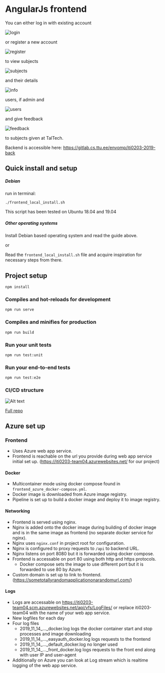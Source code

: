 # AngularJs frontend

You can either log in with existing account

![login](login.png)

or register a new account

![register](register.png)

to view subjects

![subjects](subjects.png)

and their details

![info](info.png)

users, if admin and

![users](users.png)

and give feedback

![feedback](feedback.png)

to subjects given at TalTech.

Backend is accessible here: https://gitlab.cs.ttu.ee/envomp/iti0203-2019-back

## Quick install and setup
##### Debian
run in terminal:
```
./frontend_local_install.sh
```
This script has been tested on Ubuntu 18.04 and 19.04
##### Other operating systems
Install Debian based operating system and read the guide above.
 
or 

Read the `frontend_local_install.sh` file and acquire inspiration 
for necessary steps from there.

## Project setup
```
npm install
```

### Compiles and hot-reloads for development
```
npm run serve
```

### Compiles and minifies for production
```
npm run build
```

### Run your unit tests
```
npm run test:unit
```

### Run your end-to-end tests
```
npm run test:e2e
```

### CI/CD structure
![Alt text](CICD.png "Title")

[Full repo](https://gitlab.cs.ttu.ee/envomp/iti0203-2019-project)

## Azure set up

### Frontend
- Uses Azure web app service.
- Frontend is reachable on the url you provide during web app service initial set up. (https://iti0203-team04.azurewebsites.net/ for our project) 
#### Docker 
- Multicontainer mode using docker compose found in `frontend_azure_docker-compose.yml`.
- Docker image is downloaded from Azure image registry.
- Pipeline is set up to build a docker image and deploy it to image registry.
#### Networking
- Frontend is served using nginx.
- Nginx is added onto the docker image during building of docker image and is in the same image as frontend (no separate docker service for nginx).
- Nginx uses `nginx.conf` in project root for configuration.
- Nginx is configured to proxy requests to `/api` to backend URL.
- Nginx listens on port 8080 but it is forwarded using docker compose.
- Frontend is accessable on port 80 using both http and https protocols.
    - Docker compose sets the image to use different port but it is forwarded to use 80 by Azure.
- Custom domain is set up to link to frontend. (https://sometotallyrandomapplicationonarandomurl.com/)
#### Logs
- Logs are accessable on https://iti0203-team04.scm.azurewebsites.net/api/vfs/LogFiles/ or replace iti0203-team04 with the name of your web app service.
- New logfiles for each day
- Four log files
    - 2019_11_14_..._docker.log logs the docker container start and stop processes and image downloading
    - 2019_11_14_..._easyauth_docker.log logs requests to the frontend
    - 2019_11_14_..._default_docker.log no longer used
    - 2019_11_14_..._front_docker.log logs requests to the front end along with user IP and user-agent
- Additionally on Azure you can look at Log stream which is realtime logging of the web app service.
